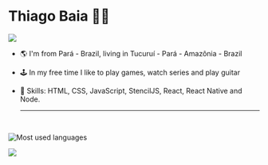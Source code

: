 # Thiago Baia :man_technologist:


![](https://hit.yhype.me/github/profile?user_id=19520486)


 - 🌎 I'm from Pará - Brazil, living in Tucuruí - Pará - Amazônia - Brazil
- 🕹 In my free time I like to play games, watch series and play guitar
- 📌 Skills: HTML, CSS, JavaScript, StencilJS, React, React Native and Node.
 
  ----
  
  <div style="display: inline_block"><br>


<p height="180em">
<img src="https://github-readme-stats.vercel.app/api/top-langs/?username=thiagobaia&layout=compact&hide=makefile&bg_color=091f40&text_color=f6f6f6&title_color=c5203e&icon_color=c5203e" alt="Most used languages" />
</p>

 <p align="left">
    <a href="https://www.linkedin.com/in/thiagobaia1/">
        <img src="https://img.shields.io/badge/%20-thiagobaia-black?color=14171A&labelColor=0e76a8&logo=linkedin&logoColor=ffffff" />
    </a>

</p>











  



